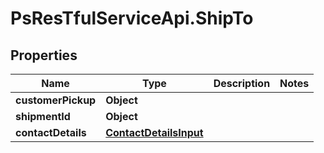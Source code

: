 # PsResTfulServiceApi.ShipTo

## Properties
Name | Type | Description | Notes
------------ | ------------- | ------------- | -------------
**customerPickup** | **Object** |  | 
**shipmentId** | **Object** |  | 
**contactDetails** | [**ContactDetailsInput**](ContactDetailsInput.md) |  | 
